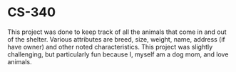 # CS-340
This project was done to keep track of all the animals that come in and out of the shelter. Various attributes are breed, size, weight, name, address (if have owner) and other noted characteristics.
This project was slightly challenging, but particularly fun because I, myself am a dog mom, and love animals. 
